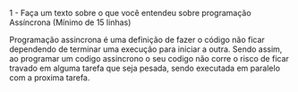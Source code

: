 1 - Faça um texto sobre o que você entendeu sobre programação Assíncrona
(Mínimo de 15 linhas)

Programação assincrona é uma definição de fazer o código não ficar dependendo de terminar uma execução para iniciar a outra.
Sendo assim, ao programar um codigo assincrono o seu codigo não corre o risco de ficar travado em alguma tarefa que seja pesada, sendo executada em paralelo com a proxima tarefa.